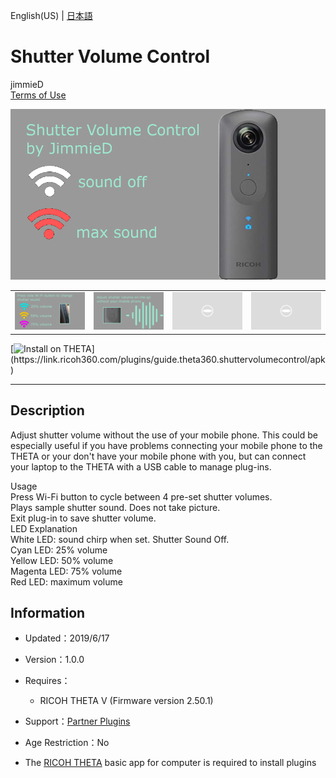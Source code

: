 English(US) | [日本語](README.ja.md)

# Shutter Volume Control
jimmieD  
[Terms of Use](https://www.apache.org/licenses/LICENSE-2.0.html)

<div align="center">
 <img src="1.png">

 <table>
  <tr>
   <td><img src="2.png"></td>
   <td><img src="3.png"></td>
   <td><img src="../../resources/common/img/noimg.png"></td>
   <td><img src="../../resources/common/img/noimg.png"></td>
  </tr>
 </table>
</div>

[![Install on THETA](https://assets.ricoh360.com/image/upload/v1/front/theta/install-button.svg?)](https://link.ricoh360.com/plugins/guide.theta360.shuttervolumecontrol/apk)

***

## Description
Adjust shutter volume without the use of your mobile phone. This could be especially useful if you have problems connecting your mobile phone to the THETA or your don't have your mobile phone with you, but can connect your laptop to the THETA with a USB cable to manage plug-ins.  
  
Usage  
Press Wi-Fi button to cycle between 4 pre-set shutter volumes.  
Plays sample shutter sound. Does not take picture.  
Exit plug-in to save shutter volume.  
LED Explanation  
White LED: sound chirp when set. Shutter Sound Off.  
Cyan LED: 25% volume  
Yellow LED: 50% volume  
Magenta LED: 75% volume  
Red LED: maximum volume  
  
  
## Information
  * Updated：2019/6/17
  * Version：1.0.0
  * Requires：
    * RICOH THETA V (Firmware version 2.50.1)
  * Support：[Partner Plugins](https://community.theta360.guide/t/james-donahowers-shutter-volume-plug-in/4495)
  * Age Restriction：No

* The [RICOH THETA](https://theta360.com/ja/about/application/pc.html#app-detail-01) basic app for computer is required to install plugins
